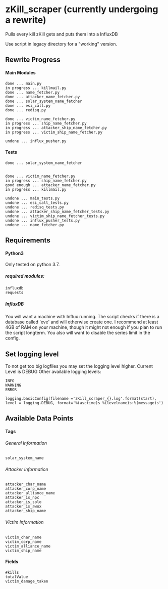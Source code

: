 # zKill_scraper (currently undergoing a rewrite)
Pulls every kill zKill gets and puts them into a InfluxDB

Use script in legacy directory for a "working" version.

## Rewrite Progress

#### Main Modules
```
done ... main.py
in progress ... killmail.py
done ... name_fetcher.py
done ... attacker_name_fetcher.py
done ... solar_system_name_fetcher
done ... esi_call.py
done ... redisq.py

done ... victim_name_fetcher.py
in progress ... ship_name_fetcher.py
in progress ... attacker_ship_name_fetcher.py
in progress ... victim_ship_name_fetcher.py

undone ... influx_pusher.py
```

#### Tests
```
done ... solar_system_name_fetcher


done ... victim_name_fetcher.py
in progress ... ship_name_fetcher.py
good enough ... attacker_name_fetcher.py
in progress ... killmail.py

undone ... main_tests.py
undone ... esi_call_tests.py
undone ... redisq_tests.py
undone ... attacker_ship_name_fetcher_tests.py
undone ... victim_ship_name_fetcher_tests.py
undone ... influx_pusher_tests.py
undone ... name_fetcher.py

```
## Requirements

#### Python3
Only tested on python 3.7.
##### required modules:
```
influxdb
requests
```
##### InfluxDB
You will want a machine with Influx running. The script checks if there is a database called
'eve' and will otherwise create one. I recommend at least 4GB of RAM on your machine, though 
it might not enough if you plan to run the script longterm.
You also will want to disable the series limit in the config.


## Set logging level

To not get too big logfiles you may set the logging level higher. Current Level is DEBUG
Other available logging levels:
  ```
  INFO
  WARNING
  ERROR
  ```
  ```
  logging.basicConfig(filename ='zKill_scraper_{}.log'.format(start), level = logging.DEBUG, format='%(asctime)s %(levelname)s:%(message)s')
  ```

## Available Data Points

#### Tags

###### General Information
```
solar_system_name
```

###### Attacker Information
```
attacker_char_name
attacker_corp_name
attacker_alliance_name
attacker_is_npc
attacker_is_solo
attacker_is_awox
attacker_ship_name
```

###### Victim Information
```
victim_char_name
victim_corp_name
victim_alliance_name
victim_ship_name
```
#### Fields

```
#kills
totalValue
victim_damage_taken
```
